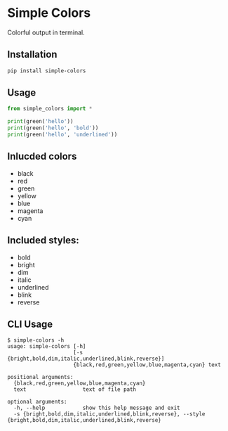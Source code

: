 # Simple Colors

Colorful output in terminal.

## Installation

```sh
pip install simple-colors
```

## Usage

```python
from simple_colors import *

print(green('hello'))
print(green('hello', 'bold'))
print(green('hello', 'underlined'))
```

## Inlucded colors

* black
* red
* green
* yellow
* blue
* magenta
* cyan

## Included styles:

* bold
* bright
* dim
* italic
* underlined
* blink
* reverse

## CLI Usage

```
$ simple-colors -h
usage: simple-colors [-h]
                     [-s {bright,bold,dim,italic,underlined,blink,reverse}]
                     {black,red,green,yellow,blue,magenta,cyan} text

positional arguments:
  {black,red,green,yellow,blue,magenta,cyan}
  text                  text of file path

optional arguments:
  -h, --help            show this help message and exit
  -s {bright,bold,dim,italic,underlined,blink,reverse}, --style {bright,bold,dim,italic,underlined,blink,reverse}
```
